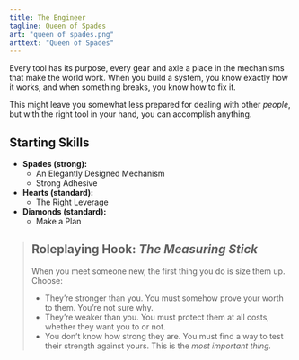 ```yaml
---
title: The Engineer
tagline: Queen of Spades
art: "queen of spades.png"
arttext: "Queen of Spades"
---
```



Every tool has its purpose, every gear and axle a place in the mechanisms that make the world work. When you build a system, you know exactly how it works, and when something breaks, you know how to fix it.

This might leave you somewhat less prepared for dealing with other *people*, but with the right tool in your hand, you can accomplish anything.

## Starting Skills
- **Spades (strong):**
    - An Elegantly Designed Mechanism
    - Strong Adhesive
- **Hearts (standard):**
    - The Right Leverage
- **Diamonds (standard):**
    - Make a Plan

> ## Roleplaying Hook: *The Measuring Stick*
>
> When you meet someone new, the first thing you do is size them up. Choose:
>
> -    They’re stronger than you. You must somehow prove your worth to them. You’re not sure why.
> -    They’re weaker than you. You must protect them at all costs, whether they want you to or not.
> -    You don’t know how strong they are. You must find a way to test their strength against yours. This is the *most important thing.*

